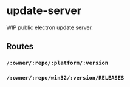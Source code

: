 # update-server

WIP public electron update server.

## Routes

### `/:owner/:repo/:platform/:version`
### `/:owner/:repo/win32/:version/RELEASES`